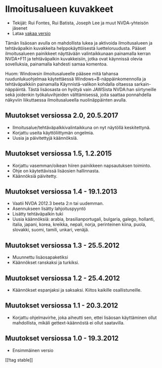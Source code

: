 # Ilmoitusalueen kuvakkeet #

*   Tekijät: Rui Fontes, Rui Batista, Joseph Lee ja muut NVDA-yhteisön
    jäsenet
*   Lataa [vakaa versio][1]

Tämän lisäosan avulla on mahdollista lukea ja aktivoida ilmoitusalueen ja
tehtäväpalkin kuvakkeita helppokäyttöisestä luetteloruudusta. Pääset
ilmoitusalueen painikkeet näyttävään valintaikkunaan painamalla kerran
NVDA+F11 ja tehtäväpalkin kuvakkeisiin, jotka ovat käynnissä olevia
sovelluksia, painamalla kahdesti samaa komentoa.

Huom: Windowsin ilmoitusalueelle pääsee mitä tahansa ruudunlukuohjelmaa
käytettäessä Windows+B-näppäinkomennolla ja tehtäväpalkkiin painamalla
Käynnistä-valikon kohdalla oltaessa sarkain-näppäintä. Tästä lisäosasta on
hyötyä vain JAWSista NVDA:han siirtyneille sekä joidenkin työkaluvihjeiden
välttämisessä, joita saattaa ponnahdella näkyviin liikuttaessa
ilmoitusalueella nuolinäppäinten avulla.

## Muutokset versiossa 2.0, 20.5.2017 ##

* Ilmoitusalue/tehtäväpalkkivalintaikkuna on nyt näytöllä keskitettynä.
* Korjattu useita käyttöliittymän ongelmia.
* Uusia ja päivitettyjä käännöksiä.

## Muutokset versiossa 1.5, 1.2.2015 ##

* Korjattu vasemman/oikean hiiren painikkeen napsautuksen toiminto.
* Ohje on käytettävissä lisäosien hallinnasta.
* Käännöksiä päivitetty.

## Muutokset versiossa 1.4 - 19.1.2013 ##

* Vaatii NVDA 2012.3 beeta 2:n tai uudemman.
* Asennukseen lisätty lahjoituspyyntö
* Lisätty tehtäväpalkin tuki
* Uusia käännöksiä: arabia, brasilianportugali, bulgaria, galego, hollanti,
  italia, japani, korea, kreikka, nepali, norja, perinteinen kiina, puola,
  slovakki, suomi, tamili, unkari, venäjä.

## Muutokset versiossa 1.3 - 25.5.2012 ##

* Muunnettu lisäosapaketiksi
* Käännökset ranskaksi ja turkiksi.

## Muutokset versiossa 1.2 - 25.4.2012 ##

* Käännökset espanjaksi ja saksaksi. Kiitos kaikille osallistuneille.

## Muutokset versiossa 1.1 - 20.3.2012 ##

* Korjattu ohjelmavirhe, joka aiheutti sen, ettei lisäosan käyttäminen ollut
  mahdollista, mikäli gettext-käännöstä ei ollut saatavilla.

## Muutokset versiossa 1.0 - 19.3.2012 ##

* Ensimmäinen versio

[[!tag stable]]

[1]: https://addons.nvda-project.org/files/get.php?file=st
